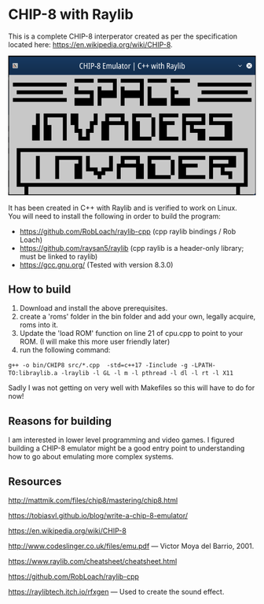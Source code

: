 # CHIP-8 with Raylib

This is a complete CHIP-8 interperator created as per the specification located
here: https://en.wikipedia.org/wiki/CHIP-8.

![Space Invaders](res/docs/space-invaders.png)

It has been created in C++ with Raylib and is verified to work on Linux.  
You will need to install the following in order to build the program:

- https://github.com/RobLoach/raylib-cpp (cpp raylib bindings / Rob Loach)  
- https://github.com/raysan5/raylib (cpp raylib is a header-only library; must be linked to raylib)  
- https://gcc.gnu.org/ (Tested with version 8.3.0)  

## How to build

1. Download and install the above prerequisites.
2. create a 'roms' folder in the bin folder and add your own, legally acquire,
roms into it.
3. Update the 'load ROM' function on line 21 of cpu.cpp to point to your ROM. (I will make this more user friendly later)
4. run the following command:

```
g++ -o bin/CHIP8 src/*.cpp  -std=c++17 -Iinclude -g -LPATH-TO:libraylib.a -lraylib -l GL -l m -l pthread -l dl -l rt -l X11
```

Sadly I was not getting on very well with Makefiles so this will have to do for now!

## Reasons for building

I am interested in lower level programming and video games. I figured building
a CHIP-8 emulator might be a good entry point to understanding how to go about
emulating more complex systems.

## Resources

http://mattmik.com/files/chip8/mastering/chip8.html

https://tobiasvl.github.io/blog/write-a-chip-8-emulator/

https://en.wikipedia.org/wiki/CHIP-8

http://www.codeslinger.co.uk/files/emu.pdf — Victor Moya del Barrio, 2001.

https://www.raylib.com/cheatsheet/cheatsheet.html

https://github.com/RobLoach/raylib-cpp

https://raylibtech.itch.io/rfxgen — Used to create the sound effect. 
